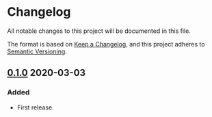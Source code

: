 # Changelog

All notable changes to this project will be documented in this file.

The format is based on [Keep a Changelog](https://keepachangelog.com/en/1.0.0/),
and this project adheres to [Semantic Versioning](https://semver.org/spec/v2.0.0.html).

## [0.1.0] 2020-03-03

### Added

- First release.

[Unreleased]: https://github.com/giantswarm/apiextensions/compare/v0.1.0...HEAD
[0.1.0]: https://github.com/giantswarm/apiextensions/releases/tag/v0.1.0
